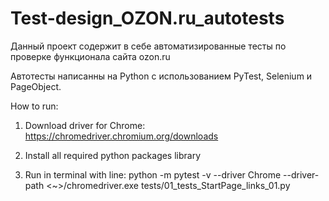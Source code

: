 # Test-design_OZON.ru_autotests
Данный проект содержит в себе автоматизированные тесты по проверке функционала сайта ozon.ru

Автотесты написанны на Python с использованием PyTest, Selenium и PageObject.

How to run:

1) Download driver for Chrome:
https://chromedriver.chromium.org/downloads

2) Install all required python packages library

3) Run in terminal with line:
python -m pytest -v --driver Chrome --driver-path <~>/chromedriver.exe tests/01_tests_StartPage_links_01.py
